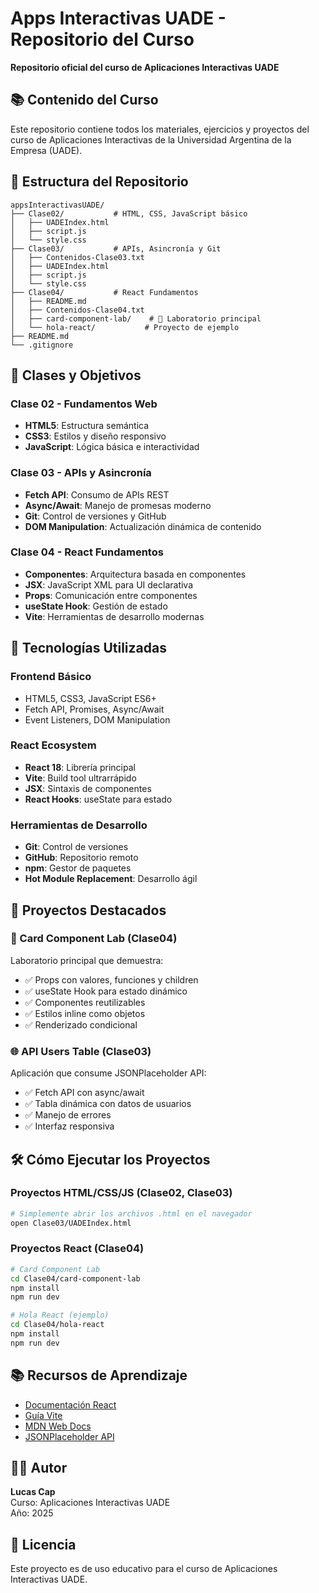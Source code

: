 # Apps Interactivas UADE - Repositorio del Curso

**Repositorio oficial del curso de Aplicaciones Interactivas UADE**

## 📚 Contenido del Curso

Este repositorio contiene todos los materiales, ejercicios y proyectos del curso de Aplicaciones Interactivas de la Universidad Argentina de la Empresa (UADE).

## 📁 Estructura del Repositorio

```
appsInteractivasUADE/
├── Clase02/           # HTML, CSS, JavaScript básico
│   ├── UADEIndex.html
│   ├── script.js
│   └── style.css
├── Clase03/           # APIs, Asincronía y Git
│   ├── Contenidos-Clase03.txt
│   ├── UADEIndex.html
│   ├── script.js
│   └── style.css
├── Clase04/           # React Fundamentos
│   ├── README.md
│   ├── Contenidos-Clase04.txt
│   ├── card-component-lab/    # 🎯 Laboratorio principal
│   └── hola-react/           # Proyecto de ejemplo
├── README.md
└── .gitignore
```

## 🎯 Clases y Objetivos

### Clase 02 - Fundamentos Web
- **HTML5**: Estructura semántica
- **CSS3**: Estilos y diseño responsivo  
- **JavaScript**: Lógica básica e interactividad

### Clase 03 - APIs y Asincronía
- **Fetch API**: Consumo de APIs REST
- **Async/Await**: Manejo de promesas moderno
- **Git**: Control de versiones y GitHub
- **DOM Manipulation**: Actualización dinámica de contenido

### Clase 04 - React Fundamentos
- **Componentes**: Arquitectura basada en componentes
- **JSX**: JavaScript XML para UI declarativa
- **Props**: Comunicación entre componentes
- **useState Hook**: Gestión de estado
- **Vite**: Herramientas de desarrollo modernas

## 🚀 Tecnologías Utilizadas

### Frontend Básico
- HTML5, CSS3, JavaScript ES6+
- Fetch API, Promises, Async/Await
- Event Listeners, DOM Manipulation

### React Ecosystem
- **React 18**: Librería principal
- **Vite**: Build tool ultrarrápido
- **JSX**: Sintaxis de componentes
- **React Hooks**: useState para estado

### Herramientas de Desarrollo
- **Git**: Control de versiones
- **GitHub**: Repositorio remoto
- **npm**: Gestor de paquetes
- **Hot Module Replacement**: Desarrollo ágil

## 📖 Proyectos Destacados

### 🎯 Card Component Lab (Clase04)
Laboratorio principal que demuestra:
- ✅ Props con valores, funciones y children
- ✅ useState Hook para estado dinámico
- ✅ Componentes reutilizables
- ✅ Estilos inline como objetos
- ✅ Renderizado condicional

### 🌐 API Users Table (Clase03)  
Aplicación que consume JSONPlaceholder API:
- ✅ Fetch API con async/await
- ✅ Tabla dinámica con datos de usuarios
- ✅ Manejo de errores
- ✅ Interfaz responsiva

## 🛠️ Cómo Ejecutar los Proyectos

### Proyectos HTML/CSS/JS (Clase02, Clase03)
```bash
# Simplemente abrir los archivos .html en el navegador
open Clase03/UADEIndex.html
```

### Proyectos React (Clase04)
```bash
# Card Component Lab
cd Clase04/card-component-lab
npm install
npm run dev

# Hola React (ejemplo)
cd Clase04/hola-react  
npm install
npm run dev
```

## 📚 Recursos de Aprendizaje

- [Documentación React](https://es.react.dev/)
- [Guía Vite](https://vite.dev/guide/)
- [MDN Web Docs](https://developer.mozilla.org/)
- [JSONPlaceholder API](https://jsonplaceholder.typicode.com/)

## 👨‍💻 Autor

**Lucas Cap**  
Curso: Aplicaciones Interactivas UADE  
Año: 2025

## 📄 Licencia

Este proyecto es de uso educativo para el curso de Aplicaciones Interactivas UADE.
